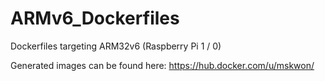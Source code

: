 # ARMv6_Dockerfiles
Dockerfiles targeting ARM32v6 (Raspberry Pi 1 / 0)

Generated images can be found here:
https://hub.docker.com/u/mskwon/
